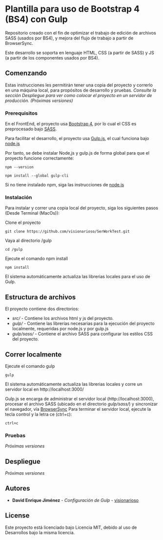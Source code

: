 # Plantilla para uso de Bootstrap 4 (BS4) con Gulp

Repositorio creado con el fin de optimizar el trabajo de edición de archivos SASS (usados por BS4), y mejora del flujo de trabajo a partir de BrowserSync.

Este desarrollo se soporta en lenguaje HTML, CSS (a partir de SASS) y JS (a partir de los componentes usados por BS4).

## Comenzando
Estas instrucciones les permitirán tener una copia del proyecto y correrlo en una máquina local, para propósitos de desarrollo y pruebas. *Consulte la sección Despliegue para ver como colocar el proyecto en un servidor de producción. (Próximas versiones)*

### Prerequisitos
En el FrontEnd, el proyecto usa [Bootstrap 4](https://getbootstrap.com/docs/4.2/getting-started/introduction/), por lo cual el CSS es preprocesado bajo [SASS](https://sass-lang.com/).

Para facilitar el desarrollo, el proyecto usa [Gulp.js](https://gulpjs.com/), el cual funciona bajo [node.js](https://nodejs.org/en/)

Por tanto, se debe instalar Node,js y gulp.js de forma global para que el proyecto funcione correctamente:

```
npm --version
```
```
npm install --global gulp-cli
```
Si no tiene instalado npm, siga las instrucciones de [node.js](https://nodejs.org/en/)

### Instalación
Para instalar y correr una copia local del proyecto, siga los siguientes pasos (Desde Terminal (MacOs)):

Clone el proyecto
```
git clone https://github.com/visionarioso/SerWorkTest.git
```
Vaya al directorio /gulp
```
cd /gulp
```
Ejecute el comando npm install
```
npm install
```
El sistema automáticamente actualiza las librerias locales para el uso de Gulp.

## Estructura de archivos
El proyecto contiene dos directorios:

* *src/* - Contiene los archivos html y js del proyecto.
* *gulp/* - Contiene las librerías necesarias para la ejecución del proyecto localmente, requeridas por node.js y por gulp.js
* *gulp/sass/* - Contiene el archivo SASS para configurar los estilos CSS del proyecto.


## Correr localmente
Ejecute el comando gulp
```
gulp
```
El sistema automáticamente actualiza las librerias locales y corre un servidor local en http://localhost:3000/

Gulp.js se encarga de administrar el servidor local (http://localhost:3000), procesar el archivo SASS (ubicado en el directorio *gulp/sass/*) y sincronizar el navegador, vía [BrowserSync](https://www.browsersync.io/docs/gulp)
Para terminar el servidor local, ejecute la tecla control y la letra ce (ctrl+c):
```
ctrl+c
```
### Pruebas
*Próximas versiones*

## Despliegue
*Próximas versiones*

## Autores

* **David Enrique Jiménez** - *Configuración de Gulp* - [visionarioso](https://github.com/visionarioso)

## License
Este proyecto está licenciado bajo Licencia MIT, debido al uso de Desarrollos bajo la misma licencia.